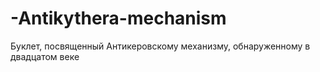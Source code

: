 # -Antikythera-mechanism
Буклет, посвященный Антикеровскому механизму, обнаруженному в двадцатом веке
